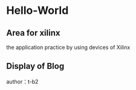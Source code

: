 # Hello-World

## Area for xilinx
 the application practice by using devices of Xilinx 
## Display of Blog
 author：t-b2

